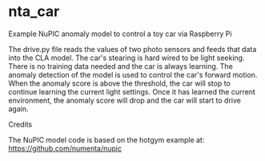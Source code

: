 nta_car
=======

Example NuPIC anomaly model to control a toy car via Raspberry Pi

The drive.py file reads the values of two photo sensors and feeds that data into the CLA model.  The car's stearing is hard wired to be light seeking.  There is no training data needed and the car is always learning. The anomaly detection of the model is used to control the car's forward motion.  When the anomaly score is above the threshold, the car will stop to continue learning the current light settings.  Once it has learned the current environment, the anomaly score will drop and the car will start to drive again.


Credits

The NuPIC model code is based on the hotgym example at:
https://github.com/numenta/nupic

